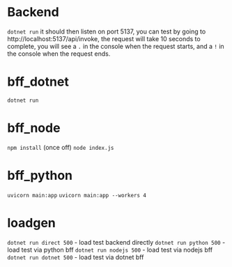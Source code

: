 # Backend
`dotnet run` it should then listen on port 5137, you can test by going to http://localhost:5137/api/invoke, the request will take 10 seconds to complete, you will see a `.` in the console when the request starts, and a `!` in the console when the request ends.

# bff_dotnet
`dotnet run`

# bff_node
`npm install` (once off)
`node index.js`

# bff_python
`uvicorn main:app`
`uvicorn main:app --workers 4`

# loadgen
`dotnet run direct 500` - load test backend directly
`dotnet run python 500` - load test via python bff
`dotnet run nodejs 500` - load test via nodejs bff
`dotnet run dotnet 500` - load test via dotnet bff